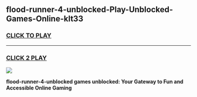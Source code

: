 
## flood-runner-4-unblocked-Play-Unblocked-Games-Online-klt33
<h3>
<a href="https://premium76.site?title=flood-runner-4-unblocked&ref=25A">CLICK TO PLAY</a></h3>
<hr>

<h3>
<a href="https://premium76.site?title=flood-runner-4-unblocked&ref=25A">CLICK 2 PLAY</a>
  
</h3>

<a href="https://premium76.site?title=flood-runner-4-unblocked&ref=25A"><img src="https://clearcache.store/games.png"></a>


**flood-runner-4-unblocked games unblocked: Your Gateway to Fun and Accessible Online Gaming**
